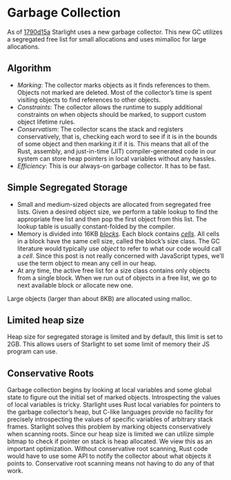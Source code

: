# Garbage Collection

As of [1790d15a](https://github.com/Starlight-JS/starlight/commit/1790d15a01ed358d9bf8dc93b5ffac4899b13a10) Starlight uses a new garbage collector. This new GC utilizes a segregated free list for small allocations and uses mimalloc for large allocations.


## Algorithm

- *Marking*: The collector marks objects as it finds references to them. Objects not marked are deleted. Most of the collector’s time is spent visiting objects to find references to other objects.
- *Constraints*: The collector allows the runtime to supply additional constraints on when objects should be marked, to support custom object lifetime rules.
- *Conservatism*: The collector scans the stack and registers conservatively, that is, checking each word to see if it is in the bounds of some object and then marking it if it is. This means that all of the Rust, assembly, and just-in-time (JIT) compiler-generated code in our system can store heap pointers in local variables without any hassles.
- *Efficiency*: This is our always-on garbage collector. It has to be fast.

## Simple Segregated Storage
- Small and medium-sized objects are allocated from segregated free lists. Given a desired object size, we perform a table lookup to find the appropriate free list and then pop the first object from this list. The lookup table is usually constant-folded by the compiler.
- Memory is divided into 16KB [*blocks*](https://github.com/Starlight-JS/starlight/blob/dev/crates/starlight/src/gc/block.rs). Each block contains [*cells*](https://github.com/Starlight-JS/starlight/blob/dev/crates/starlight/src/gc/cell.rs). All cells in a block have the same cell size, called the block’s size class. The GC literature would typically use *object* to refer to what our code would call a *cell*. Since this post is not really concerned with JavaScript types, we’ll use the term object to mean any cell in our heap.
- At any time, the active free list for a size class contains only objects from a single block. When we run out of objects in a free list, we go to next available block or allocate new one.


Large objects (larger than about 8KB) are allocated using malloc.

## Limited heap size

Heap size for segregated storage is limited and by default, this limit is set to 2GB. This allows users of Starlight to set some limit of memory their JS program can use.

## Conservative Roots
Garbage collection begins by looking at local variables and some global state to figure out the initial set of marked objects. Introspecting the values of local variables is tricky. Starlight uses Rust local variables for pointers to the garbage collector’s heap, but C-like languages provide no facility for precisely introspecting the values of specific variables of arbitrary stack frames. Starlight solves this problem by marking objects conservatively when scanning roots. Since our heap size is limited we can utilize simple bitmap to check if pointer on stack is heap allocated. 
We view this as an important optimization. Without conservative root scanning, Rust code would have to use some API to notify the collector about what objects it points to. Conservative root scanning means not having to do any of that work.